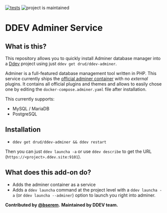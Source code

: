 [![tests](https://github.com/drud/ddev-adminer/actions/workflows/tests.yml/badge.svg)](https://github.com/drud/ddev-adminer/actions/workflows/tests.yml) ![project is maintained](https://img.shields.io/maintenance/yes/2022.svg)

# DDEV Adminer Service

## What is this?

This repository allows you to quickly install Adminer database manager into a [Ddev](https://ddev.readthedocs.io) project using just `ddev get drud/ddev-adminer`.

Adminer is a full-featured database management tool written in PHP. This service
currently ships the [official adminer container](https://hub.docker.com/_/adminer)
with no _external_ plugins. It contains all official plugins and themes and allows
to easily chose one by editing the `docker-compose.adminer.yaml` file after
installation.

This currently supports:

* MySQL / MariaDB
* PostgreSQL

## Installation

* `ddev get drud/ddev-adminer && ddev restart`

Then you can just `ddev launcha -a` or use `ddev describe` to get the URL (`https://<project>.ddev.site:9101`).

## What does this add-on do?

* Adds the adminer container as a service
* Adds a `ddev launcha` command at the project level with a `ddev launcha -a` (or `ddev launcha --adminer`) option to launch you right into adminer.

**Contributed by [@bserem](https://github.com/bserem).**
**Maintained by DDEV team.**
